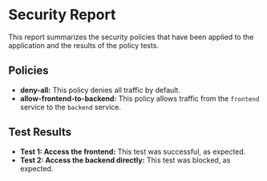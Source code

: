# Security Report

This report summarizes the security policies that have been applied to the application and the results of the policy tests.

## Policies

*   **deny-all:** This policy denies all traffic by default.
*   **allow-frontend-to-backend:** This policy allows traffic from the `frontend` service to the `backend` service.

## Test Results

*   **Test 1: Access the frontend:** This test was successful, as expected.
*   **Test 2: Access the backend directly:** This test was blocked, as expected.
